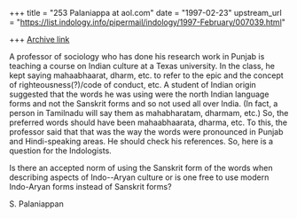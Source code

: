 +++
title = "253 Palaniappa at aol.com"
date = "1997-02-23"
upstream_url = "https://list.indology.info/pipermail/indology/1997-February/007039.html"

+++
[Archive link](https://list.indology.info/pipermail/indology/1997-February/007039.html)

A professor of sociology who has done his research work in Punjab is teaching
a course on Indian culture at a Texas university.  In the class, he kept
saying mahaabhaarat, dharm, etc. to refer to the epic and the concept of
righteousness(?)/code of conduct, etc. A student of Indian origin suggested
that the words he was using were the north Indian language forms and not the
Sanskrit forms and so not used all over India. (In fact, a person in
Tamilnadu will say them as mahabharatam, dharmam, etc.) So, the preferred
words should have been mahaabhaarata, dharma, etc. To this, the professor
said that that was the way the words were pronounced in Punjab and
Hindi-speaking areas.  He should check his references. So, here  is a
question for the Indologists. 

Is there an accepted norm of using the Sanskrit form of the words when
describing aspects of Indo--Aryan culture or is one free to use modern
Indo-Aryan forms instead of Sanskrit forms?

S. Palaniappan




